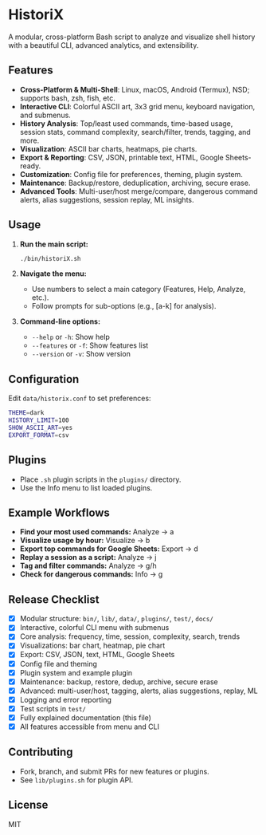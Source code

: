 # HistoriX

A modular, cross-platform Bash script to analyze and visualize shell history with a beautiful CLI, advanced analytics, and extensibility.

## Features

- **Cross-Platform & Multi-Shell**: Linux, macOS, Android (Termux), NSD; supports bash, zsh, fish, etc.
- **Interactive CLI**: Colorful ASCII art, 3x3 grid menu, keyboard navigation, and submenus.
- **History Analysis**: Top/least used commands, time-based usage, session stats, command complexity, search/filter, trends, tagging, and more.
- **Visualization**: ASCII bar charts, heatmaps, pie charts.
- **Export & Reporting**: CSV, JSON, printable text, HTML, Google Sheets-ready.
- **Customization**: Config file for preferences, theming, plugin system.
- **Maintenance**: Backup/restore, deduplication, archiving, secure erase.
- **Advanced Tools**: Multi-user/host merge/compare, dangerous command alerts, alias suggestions, session replay, ML insights.

## Usage

1. **Run the main script:**

   ```sh
   ./bin/historiX.sh
   ```

2. **Navigate the menu:**
   - Use numbers to select a main category (Features, Help, Analyze, etc.).
   - Follow prompts for sub-options (e.g., [a-k] for analysis).

3. **Command-line options:**
   - `--help` or `-h`: Show help
   - `--features` or `-f`: Show features list
   - `--version` or `-v`: Show version

## Configuration

Edit `data/historix.conf` to set preferences:

```sh
THEME=dark
HISTORY_LIMIT=100
SHOW_ASCII_ART=yes
EXPORT_FORMAT=csv
```

## Plugins

- Place `.sh` plugin scripts in the `plugins/` directory.
- Use the Info menu to list loaded plugins.

## Example Workflows

- **Find your most used commands:** Analyze → a
- **Visualize usage by hour:** Visualize → b
- **Export top commands for Google Sheets:** Export → d
- **Replay a session as a script:** Analyze → j
- **Tag and filter commands:** Analyze → g/h
- **Check for dangerous commands:** Info → g

## Release Checklist

- [x] Modular structure: `bin/`, `lib/`, `data/`, `plugins/`, `test/`, `docs/`
- [x] Interactive, colorful CLI menu with submenus
- [x] Core analysis: frequency, time, session, complexity, search, trends
- [x] Visualizations: bar chart, heatmap, pie chart
- [x] Export: CSV, JSON, text, HTML, Google Sheets
- [x] Config file and theming
- [x] Plugin system and example plugin
- [x] Maintenance: backup, restore, dedup, archive, secure erase
- [x] Advanced: multi-user/host, tagging, alerts, alias suggestions, replay, ML
- [x] Logging and error reporting
- [x] Test scripts in `test/`
- [x] Fully explained documentation (this file)
- [x] All features accessible from menu and CLI

## Contributing

- Fork, branch, and submit PRs for new features or plugins.
- See `lib/plugins.sh` for plugin API.

## License

MIT
